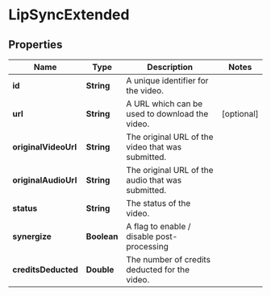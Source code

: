 

# LipSyncExtended


## Properties

| Name | Type | Description | Notes |
|------------ | ------------- | ------------- | -------------|
|**id** | **String** | A unique identifier for the video. |  |
|**url** | **String** | A URL which can be used to download the video. |  [optional] |
|**originalVideoUrl** | **String** | The original URL of the video that was submitted. |  |
|**originalAudioUrl** | **String** | The original URL of the audio that was submitted. |  |
|**status** | **String** | The status of the video. |  |
|**synergize** | **Boolean** | A flag to enable / disable post-processing |  |
|**creditsDeducted** | **Double** | The number of credits deducted for the video. |  |



